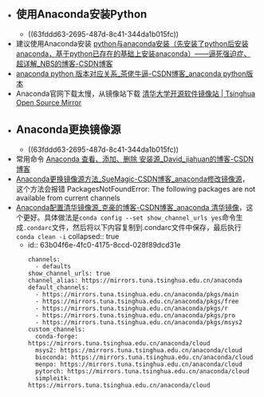 - ## 使用Anaconda安装Python
	- ((63fddd63-2695-487d-8c41-344da1b015fc))
- 建议使用Anaconda安装 [python与anaconda安装（先安装了python后安装anaconda，基于python已存在的基础上安装anaconda）——逼死强迫症、超详解_NBS的博客-CSDN博客](https://blog.csdn.net/qq_43529415/article/details/100847887)
- [anaconda python 版本对应关系_茶佬牛逼-CSDN博客_anaconda python版本](https://blog.csdn.net/yuejisuo1948/article/details/81043823)
- Anaconda官网下载太慢，从镜像站下载 [清华大学开源软件镜像站 | Tsinghua Open Source Mirror](https://mirrors.tuna.tsinghua.edu.cn/)
- ## Anaconda更换镜像源
	- ((63fddd63-2695-487d-8c41-344da1b015fc))
- 常用命令 [Anaconda 查看、添加、删除 安装源_David_jiahuan的博客-CSDN博客](https://blog.csdn.net/david_jiahuan/article/details/104544957?utm_medium=distribute.pc_relevant.none-task-blog-baidujs_title-2&spm=1001.2101.3001.4242)
- [Anaconda更换镜像源方法_SueMagic-CSDN博客_anaconda修改镜像源](https://blog.csdn.net/SueMagic/article/details/85332457)，这个方法会报错 PackagesNotFoundError: The following packages are not available from current channels
- [Anaconda配置清华镜像源_克豪的博客-CSDN博客_anaconda 清华镜像](https://blog.csdn.net/qq754772661/article/details/107174824/)，这个更好。具体做法是`conda config --set show_channel_urls yes`命令生成`.condarc`文件，然后将以下内容复制到.condarc文件中保存，最后执行`conda clean -i`
  collapsed:: true
	- id:: 63b04f6e-4fc0-4175-8ccd-028f89dcd31e
	  ``` text
	  channels:
	    - defaults
	  show_channel_urls: true
	  channel_alias: https://mirrors.tuna.tsinghua.edu.cn/anaconda
	  default_channels:
	    - https://mirrors.tuna.tsinghua.edu.cn/anaconda/pkgs/main
	    - https://mirrors.tuna.tsinghua.edu.cn/anaconda/pkgs/free
	    - https://mirrors.tuna.tsinghua.edu.cn/anaconda/pkgs/r
	    - https://mirrors.tuna.tsinghua.edu.cn/anaconda/pkgs/pro
	    - https://mirrors.tuna.tsinghua.edu.cn/anaconda/pkgs/msys2
	  custom_channels:
	    conda-forge: https://mirrors.tuna.tsinghua.edu.cn/anaconda/cloud
	    msys2: https://mirrors.tuna.tsinghua.edu.cn/anaconda/cloud
	    bioconda: https://mirrors.tuna.tsinghua.edu.cn/anaconda/cloud
	    menpo: https://mirrors.tuna.tsinghua.edu.cn/anaconda/cloud
	    pytorch: https://mirrors.tuna.tsinghua.edu.cn/anaconda/cloud
	    simpleitk: https://mirrors.tuna.tsinghua.edu.cn/anaconda/cloud
	  ```